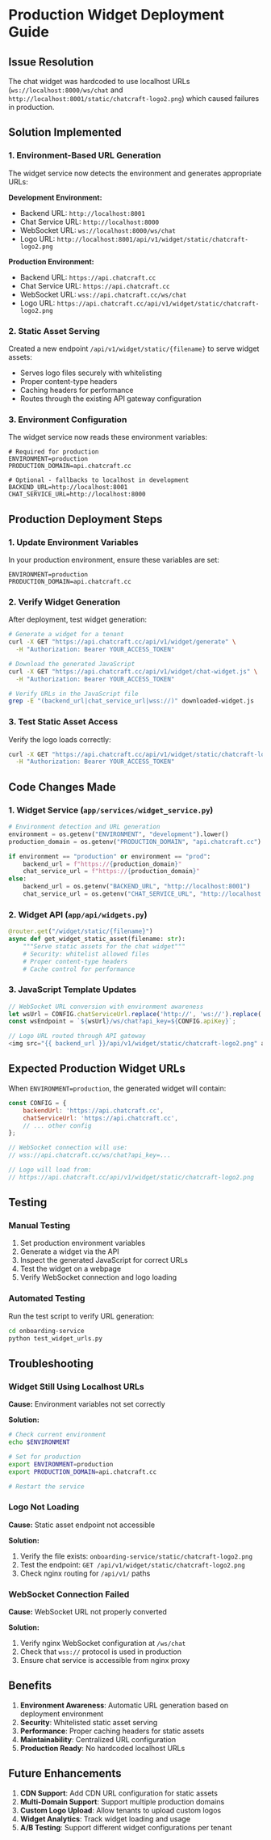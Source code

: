 # Production Widget Deployment Guide

## Issue Resolution

The chat widget was hardcoded to use localhost URLs (`ws://localhost:8000/ws/chat` and `http://localhost:8001/static/chatcraft-logo2.png`) which caused failures in production.

## Solution Implemented

### 1. Environment-Based URL Generation

The widget service now detects the environment and generates appropriate URLs:

**Development Environment:**
- Backend URL: `http://localhost:8001`
- Chat Service URL: `http://localhost:8000`
- WebSocket URL: `ws://localhost:8000/ws/chat`
- Logo URL: `http://localhost:8001/api/v1/widget/static/chatcraft-logo2.png`

**Production Environment:**
- Backend URL: `https://api.chatcraft.cc`
- Chat Service URL: `https://api.chatcraft.cc`
- WebSocket URL: `wss://api.chatcraft.cc/ws/chat`
- Logo URL: `https://api.chatcraft.cc/api/v1/widget/static/chatcraft-logo2.png`

### 2. Static Asset Serving

Created a new endpoint `/api/v1/widget/static/{filename}` to serve widget assets:
- Serves logo files securely with whitelisting
- Proper content-type headers
- Caching headers for performance
- Routes through the existing API gateway configuration

### 3. Environment Configuration

The widget service now reads these environment variables:

```env
# Required for production
ENVIRONMENT=production
PRODUCTION_DOMAIN=api.chatcraft.cc

# Optional - fallbacks to localhost in development
BACKEND_URL=http://localhost:8001
CHAT_SERVICE_URL=http://localhost:8000
```

## Production Deployment Steps

### 1. Update Environment Variables

In your production environment, ensure these variables are set:

```env
ENVIRONMENT=production
PRODUCTION_DOMAIN=api.chatcraft.cc
```

### 2. Verify Widget Generation

After deployment, test widget generation:

```bash
# Generate a widget for a tenant
curl -X GET "https://api.chatcraft.cc/api/v1/widget/generate" \
  -H "Authorization: Bearer YOUR_ACCESS_TOKEN"

# Download the generated JavaScript
curl -X GET "https://api.chatcraft.cc/api/v1/widget/chat-widget.js" \
  -H "Authorization: Bearer YOUR_ACCESS_TOKEN"

# Verify URLs in the JavaScript file
grep -E "(backend_url|chat_service_url|wss://)" downloaded-widget.js
```

### 3. Test Static Asset Access

Verify the logo loads correctly:

```bash
curl -X GET "https://api.chatcraft.cc/api/v1/widget/static/chatcraft-logo2.png" \
  -H "Authorization: Bearer YOUR_ACCESS_TOKEN"
```

## Code Changes Made

### 1. Widget Service (`app/services/widget_service.py`)

```python
# Environment detection and URL generation
environment = os.getenv("ENVIRONMENT", "development").lower()
production_domain = os.getenv("PRODUCTION_DOMAIN", "api.chatcraft.cc")

if environment == "production" or environment == "prod":
    backend_url = f"https://{production_domain}"
    chat_service_url = f"https://{production_domain}"
else:
    backend_url = os.getenv("BACKEND_URL", "http://localhost:8001")
    chat_service_url = os.getenv("CHAT_SERVICE_URL", "http://localhost:8000")
```

### 2. Widget API (`app/api/widgets.py`)

```python
@router.get("/widget/static/{filename}")
async def get_widget_static_asset(filename: str):
    """Serve static assets for the chat widget"""
    # Security: whitelist allowed files
    # Proper content-type headers
    # Cache control for performance
```

### 3. JavaScript Template Updates

```javascript
// WebSocket URL conversion with environment awareness
let wsUrl = CONFIG.chatServiceUrl.replace('http://', 'ws://').replace('https://', 'wss://');
const wsEndpoint = `${wsUrl}/ws/chat?api_key=${CONFIG.apiKey}`;

// Logo URL routed through API gateway
<img src="{{ backend_url }}/api/v1/widget/static/chatcraft-logo2.png" alt="ChatCraft" class="factorial-chat-logo">
```

## Expected Production Widget URLs

When `ENVIRONMENT=production`, the generated widget will contain:

```javascript
const CONFIG = {
    backendUrl: 'https://api.chatcraft.cc',
    chatServiceUrl: 'https://api.chatcraft.cc',
    // ... other config
};

// WebSocket connection will use:
// wss://api.chatcraft.cc/ws/chat?api_key=...

// Logo will load from:
// https://api.chatcraft.cc/api/v1/widget/static/chatcraft-logo2.png
```

## Testing

### Manual Testing

1. Set production environment variables
2. Generate a widget via the API
3. Inspect the generated JavaScript for correct URLs
4. Test the widget on a webpage
5. Verify WebSocket connection and logo loading

### Automated Testing

Run the test script to verify URL generation:

```bash
cd onboarding-service
python test_widget_urls.py
```

## Troubleshooting

### Widget Still Using Localhost URLs

**Cause:** Environment variables not set correctly

**Solution:**
```bash
# Check current environment
echo $ENVIRONMENT

# Set for production
export ENVIRONMENT=production
export PRODUCTION_DOMAIN=api.chatcraft.cc

# Restart the service
```

### Logo Not Loading

**Cause:** Static asset endpoint not accessible

**Solution:**
1. Verify the file exists: `onboarding-service/static/chatcraft-logo2.png`
2. Test the endpoint: `GET /api/v1/widget/static/chatcraft-logo2.png`
3. Check nginx routing for `/api/v1/` paths

### WebSocket Connection Failed

**Cause:** WebSocket URL not properly converted

**Solution:**
1. Verify nginx WebSocket configuration at `/ws/chat`
2. Check that `wss://` protocol is used in production
3. Ensure chat service is accessible from nginx proxy

## Benefits

1. **Environment Awareness**: Automatic URL generation based on deployment environment
2. **Security**: Whitelisted static asset serving
3. **Performance**: Proper caching headers for static assets
4. **Maintainability**: Centralized URL configuration
5. **Production Ready**: No hardcoded localhost URLs

## Future Enhancements

1. **CDN Support**: Add CDN URL configuration for static assets
2. **Multi-Domain Support**: Support multiple production domains
3. **Custom Logo Upload**: Allow tenants to upload custom logos
4. **Widget Analytics**: Track widget loading and usage
5. **A/B Testing**: Support different widget configurations per tenant